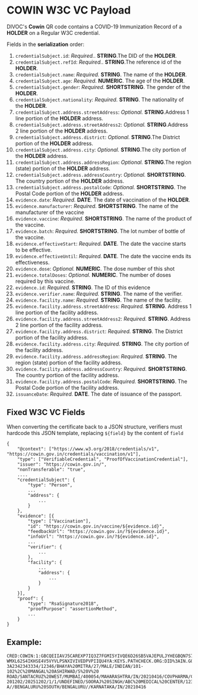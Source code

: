 # **COWIN** W3C VC Payload

DIVOC's **Cowin** QR code contains a COVID-19 Immunization Record of a **HOLDER** on a Regular W3C credential.

Fields in the **serialization** order:
1. `credentialSubject.id`: *Required.*. **STRING**.The DID of the **HOLDER**.
1. `credentialSubject.refId`: *Required.*. **STRING**.The reference id of the **HOLDER**.
1. `credentialSubject.name`: *Required.* **STRING**. The name of the **HOLDER**.
1. `credentialSubject.age`: *Required.*  **NUMERIC**. The age of the **HOLDER**.
1. `credentialSubject.gender`: *Required.*  **SHORTSTRING**. The gender of the **HOLDER**.
1. `credentialSubject.nationality`: *Required.* **STRING**. The nationality of the **HOLDER**.
1. `credentialSubject.address.streetAddress`: *Optional.* **STRING**.Address 1 line portion of the **HOLDER** address.
1. `credentialSubject.address.streetAddress2`: *Optional.* **STRING**.Address 2 line portion of the **HOLDER** address.
1. `credentialSubject.address.district`: *Optional.* **STRING**.The District portion of the **HOLDER** address.
1. `credentialSubject.address.city`: *Optional.* **STRING**.The city portion of the **HOLDER** address.
1. `credentialSubject.address.addressRegion`: *Optional.* **STRING**.The region (state) portion of the **HOLDER** address.
1. `credentialSubject.address.addressCountry`: *Optional.* **SHORTSTRING**. The country portion of the **HOLDER** address.
1. `credentialSubject.address.postalCode`: *Optional.* **SHORTSTRING**. The Postal Code portion of the **HOLDER** address.
1. `evidence.date`: *Required.* **DATE**. The date of vaccination of the **HOLDER**.
1. `evidence.manufacturer`: *Required.* **SHORTSTRING**. The name of the manufacturer of the vaccine
1. `evidence.vaccine`: *Required.* **SHORTSTRING**. The name of the product of the vaccine.
1. `evidence.batch`: *Required.* **SHORTSTRING**. The lot number of bottle of the vaccine.
1. `evidence.effectiveStart`: *Required.* **DATE**. The date the vaccine starts to be effective.
1. `evidence.effectiveUntil`: *Required.* **DATE**. The date the vaccine ends its effectiveness.
1. `evidence.dose`: *Optional.* **NUMERIC**. The dose number of this shot
1. `evidence.totalDoses`: *Optional.* **NUMERIC**. The number of doses required by this vaccine. 
1. `evidence.id`: *Required.* **STRING**.  The ID of this evidence
1. `evidence.verifier.name`: *Required.* **STRING**. The name of the verifier.
1. `evidence.facility.name`: *Required.* **STRING**. The name of the facility.
1. `evidence.facility.address.streetAddress`: *Required.* **STRING**. Address 1 line portion of the facility address.
1. `evidence.facility.address.streetAddress2`: *Required.* **STRING**. Address 2 line portion of the facility address.
1. `evidence.facility.address.district`: *Required.* **STRING**. The District portion of the facility address.
1. `evidence.facility.address.city`: *Required.* **STRING**. The city portion of the facility address.
1. `evidence.facility.address.addressRegion`: *Required.* **STRING**. The region (state) portion of the facility address.
1. `evidence.facility.address.addressCountry`: *Required.* **SHORTSTRING**. The country portion of the facility address.
1. `evidence.facility.address.postalCode`: *Required.* **SHORTSTRING**. The Postal Code portion of the facility address.
1. `issuanceDate`: *Required.* **DATE**. The date of issuance of the passport.

## Fixed W3C VC Fields

When converting the certificate back to a JSON structure, verifiers must hardcode this JSON template, replacing `${field}` by the content of `field`
```
{
    "@context": ["https://www.w3.org/2018/credentials/v1", "https://cowin.gov.in/credentials/vaccination/v1"],
    "type": ["VerifiableCredential", "ProofOfVaccinationCredential"],
    "issuer": "https://cowin.gov.in/",
    "nonTransferable": "true",
    .... 
    "credentialSubject": {
        "type": "Person",
        ...
        "address": {
            ...
        }
    },
    "evidence": [{
        "type": ["Vaccination"],
        "id": "https://cowin.gov.in/vaccine/${evidence.id}",
        "feedbackUrl": "https://cowin.gov.in/?${evidence.id}",
        "infoUrl": "https://cowin.gov.in/?${evidence.id}",
        ...
        "verifier": {
            ...
        },
        "facility": {
            ...
            "address": {
                ...
            }
        }
    }],
    "proof": {
        "type": "RsaSignature2018",
        "proofPurpose": "assertionMethod",
        ...
    }
}
```

## Example:
```
CRED:COWIN:1:GBCQEIIAVJ5CAREXP7IQ3Z7FGMI5YIVQE6D26SB5VAJEPULJYHEGBQN7S7EAEICGF7RW2HUS77
WMXL62S4IKHSE4V5VYVLPSNXIVIVEDPVPIIQU4YA:KEYS.PATHCHECK.ORG:DID%3AIN.GOV.UIDAI.AADHAAR%
3A2342343334/12346/BHAYA%20MITRA/27/MALE/INDIAN/101-102%2C%20MANGAL%20ASHIRWAD/S%20V%20
ROAD/SANTACRUZ%20WEST/MUMBAI/400054/MAHARASHTRA/IN/20210416/COVPHARMA/COVAX/MB3428BX/20
201202/20251202/1/1/UNDEFINED/SOORAJ%20SINGH/ABC%20MEDICAL%20CENTER/123%2C%20KORAMANGAL
A//BENGALURU%20SOUTH/BENGALURU//KARNATAKA/IN/20210416
```